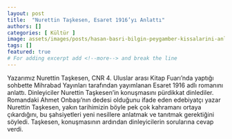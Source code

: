 ```yaml
---
layout: post
title:  "Nurettin Taşkesen, Esaret 1916’yı Anlattı"
authors: []
categories: [ Kültür ]
image: assets/images/posts/hasan-basri-bilgin-peygamber-kissalarini-anlatti.jpg
tags: []
featured: true
# For adding excerpt add <!--more--> and break the line
---
```

Yazarımız Nurettin Taşkesen, CNR 4. Uluslar arası Kitap Fuarı’nda yaptığı sohbette Mihrabad Yayınları tarafından yayımlanan Esaret 1916 adlı romanını anlattı. Dinleyiciler Nurettin Taşkesen’in konuşmasını pürdikkat dinlediler. Romandaki Ahmet Onbaşı’nın dedesi olduğunu ifade eden edebiyatçı yazar Nurettin Taşkesen, yakın tarihimizin böyle pek çok kahramanı ortaya çıkardığını, bu şahsiyetleri yeni nesillere anlatmak ve tanıtmak gerektiğini söyledi. Taşkesen, konuşmasının ardından dinleyicilerin sorularına cevap verdi.